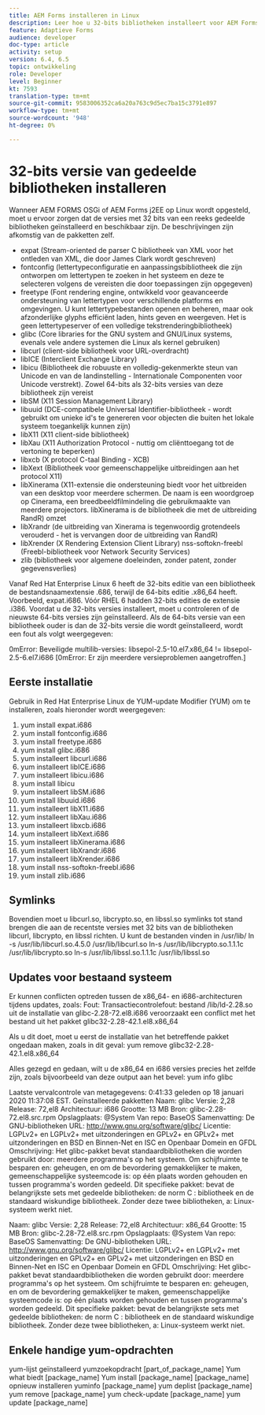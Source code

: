 ```yaml
---
title: AEM Forms installeren in Linux
description: Leer hoe u 32-bits bibliotheken installeert voor AEM Forms om te werken met Linux-installatie.
feature: Adaptieve Forms
audience: developer
doc-type: article
activity: setup
version: 6.4, 6.5
topic: ontwikkeling
role: Developer
level: Beginner
kt: 7593
translation-type: tm+mt
source-git-commit: 9583006352ca6a20a763c9d5ec7ba15c3791e897
workflow-type: tm+mt
source-wordcount: '948'
ht-degree: 0%

---
```



# 32-bits versie van gedeelde bibliotheken installeren

Wanneer AEM FORMS OSGi of AEM Forms j2EE op Linux wordt opgesteld, moet u ervoor zorgen dat de versies met 32 bits van een reeks gedeelde bibliotheken geïnstalleerd en beschikbaar zijn.  De beschrijvingen zijn afkomstig van de pakketten zelf.

* expat (Stream-oriented de parser C bibliotheek van XML voor het ontleden van XML, die door James Clark wordt geschreven)
* fontconfig (lettertypeconfiguratie en aanpassingsbibliotheek die zijn ontworpen om lettertypen te zoeken in het systeem en deze te selecteren volgens de vereisten die door toepassingen zijn opgegeven)
* freetype (Font rendering engine, ontwikkeld voor geavanceerde ondersteuning van lettertypen voor verschillende platforms en omgevingen. U kunt lettertypebestanden openen en beheren, maar ook afzonderlijke glyphs efficiënt laden, hints geven en weergeven. Het is geen lettertypeserver of een volledige tekstrenderingbibliotheek)
* glibc (Core libraries for the GNU system and GNU/Linux systems, evenals vele andere systemen die Linux als kernel gebruiken)
* libcurl (client-side bibliotheek voor URL-overdracht)
* libICE (Interclient Exchange Library)
* libicu (Bibliotheek die robuuste en volledig-gekenmerkte steun van Unicode en van de landinstelling - Internationale Componenten voor Unicode verstrekt). Zowel 64-bits als 32-bits versies van deze bibliotheek zijn vereist
* libSM (X11 Session Management Library)
* libuuid (DCE-compatibele Universal Identifier-bibliotheek - wordt gebruikt om unieke id&#39;s te genereren voor objecten die buiten het lokale systeem toegankelijk kunnen zijn)
* libX11 (X11 client-side bibliotheek)
* libXau (X11 Authorization Protocol - nuttig om cliënttoegang tot de vertoning te beperken)
* libxcb (X protocol C-taal Binding - XCB)
* libXext (Bibliotheek voor gemeenschappelijke uitbreidingen aan het protocol X11)
* libXinerama (X11-extensie die ondersteuning biedt voor het uitbreiden van een desktop voor meerdere schermen. De naam is een woordgroep op Cinerama, een breedbeeldfilmindeling die gebruikmaakte van meerdere projectors. libXinerama is de bibliotheek die met de uitbreiding RandR) omzet
* libXrandr (de uitbreiding van Xinerama is tegenwoordig grotendeels verouderd - het is vervangen door de uitbreiding van RandR)
* libXrender (X Rendering Extension Client Library)
nss-softokn-freebl (Freebl-bibliotheek voor Network Security Services)
* zlib (bibliotheek voor algemene doeleinden, zonder patent, zonder gegevensverlies)

Vanaf Red Hat Enterprise Linux 6 heeft de 32-bits editie van een bibliotheek de bestandsnaamextensie .686, terwijl de 64-bits editie .x86_64 heeft. Voorbeeld, expat.i686. Vóór RHEL 6 hadden 32-bits edities de extensie .i386. Voordat u de 32-bits versies installeert, moet u controleren of de nieuwste 64-bits versies zijn geïnstalleerd. Als de 64-bits versie van een bibliotheek ouder is dan de 32-bits versie die wordt geïnstalleerd, wordt een fout als volgt weergegeven:

0mError: Beveiligde multilib-versies: libsepol-2.5-10.el7.x86_64 != libsepol-2.5-6.el7.i686 [0mError: Er zijn meerdere versieproblemen aangetroffen.]

## Eerste installatie

Gebruik in Red Hat Enterprise Linux de YUM-update Modifier (YUM) om te installeren, zoals hieronder wordt weergegeven:

1. yum install expat.i686
2. yum install fontconfig.i686
3. yum install freetype.i686
4. yum install glibc.i686
5. yum installeert libcurl.i686
6. yum installeert libICE.i686
7. yum installeert libicu.i686
8. yum install libicu
9. yum installeert libSM.i686
10. yum install libuuid.i686
11. yum installeert libX11.i686
12. yum installeert libXau.i686
13. yum installeert libxcb.i686
14. yum installeert libXext.i686
15. yum installeert libXinerama.i686
16. yum installeert libXrandr.i686
17. yum installeert libXrender.i686
18. yum install nss-softokn-freebl.i686
19. yum install zlib.i686

## Symlinks

Bovendien moet u libcurl.so, libcrypto.so, en libssl.so symlinks tot stand brengen die aan de recentste versies met 32 bits van de bibliotheken libcurl, libcrypto, en libssl richten. U kunt de bestanden vinden in /usr/lib/
ln -s /usr/lib/libcurl.so.4.5.0 /usr/lib/libcurl.so
ln-s /usr/lib/libcrypto.so.1.1.1c /usr/lib/libcrypto.so
ln-s /usr/lib/libssl.so.1.1.1c /usr/lib/libssl.so

## Updates voor bestaand systeem

Er kunnen conflicten optreden tussen de x86_64- en i686-architecturen tijdens updates, zoals:
Fout: Transactiecontrolefout:
bestand /lib/ld-2.28.so uit de installatie van glibc-2.28-72.el8.i686 veroorzaakt een conflict met het bestand uit het pakket glibc32-2.28-42.1.el8.x86_64

Als u dit doet, moet u eerst de installatie van het betreffende pakket ongedaan maken, zoals in dit geval:
yum remove glibc32-2.28-42.1.el8.x86_64

Alles gezegd en gedaan, wilt u de x86_64 en i686 versies precies het zelfde zijn, zoals bijvoorbeeld van deze output aan het bevel:
yum info glibc

Laatste vervalcontrole van metagegevens: 0:41:33 geleden op 18 januari 2020 11:37:08 EST.
Geïnstalleerde pakketten
Naam: glibc
Versie: 2,28
Release: 72,el8
Architectuur: i686
Grootte: 13 MB
Bron: glibc-2.28-72.el8.src.rpm
Opslagplaats: @System
Van repo: BaseOS
Samenvatting: De GNU-bibliotheken
URL: http://www.gnu.org/software/glibc/
Licentie: LGPLv2+ en LGPLv2+ met uitzonderingen en GPLv2+ en GPLv2+ met uitzonderingen en BSD en Binnen-Net en ISC en Openbaar Domein en GFDL
Omschrijving: Het glibc-pakket bevat standaardbibliotheken die worden gebruikt door: meerdere programma&#39;s op het systeem. Om schijfruimte te besparen en: geheugen, en om de bevordering gemakkelijker te maken, gemeenschappelijke systeemcode is: op één plaats worden gehouden en tussen programma&#39;s worden gedeeld. Dit specifieke pakket: bevat de belangrijkste sets met gedeelde bibliotheken: de norm C : bibliotheek en de standaard wiskundige bibliotheek. Zonder deze twee bibliotheken, a: Linux-systeem werkt niet.

Naam: glibc
Versie: 2,28
Release: 72,el8
Architectuur: x86_64
Grootte: 15 MB
Bron: glibc-2.28-72.el8.src.rpm
Opslagplaats: @System
Van repo: BaseOS
Samenvatting: De GNU-bibliotheken
URL: http://www.gnu.org/software/glibc/
Licentie: LGPLv2+ en LGPLv2+ met uitzonderingen en GPLv2+ en GPLv2+ met uitzonderingen en BSD en Binnen-Net en ISC en Openbaar Domein en GFDL
Omschrijving: Het glibc-pakket bevat standaardbibliotheken die worden gebruikt door: meerdere programma&#39;s op het systeem. Om schijfruimte te besparen en: geheugen, en om de bevordering gemakkelijker te maken, gemeenschappelijke systeemcode is: op één plaats worden gehouden en tussen programma&#39;s worden gedeeld. Dit specifieke pakket: bevat de belangrijkste sets met gedeelde bibliotheken: de norm C : bibliotheek en de standaard wiskundige bibliotheek. Zonder deze twee bibliotheken, a: Linux-systeem werkt niet.

## Enkele handige yum-opdrachten

yum-lijst geïnstalleerd
yumzoekopdracht [part_of_package_name]
Yum what biedt [package_name]
Yum install [package_name]
[package_name] opnieuw installeren
yuminfo [package_name]
yum deplist [package_name]
yum remove [package_name]
yum check-update [package_name]
yum update [package_name]
